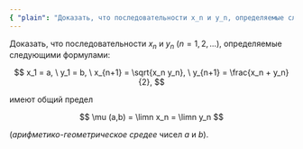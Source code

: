 ```yaml
---
{ "plain": "Доказать, что последовательности x_n и y_n, определяемые следующими формулами: x_1 = a, y_1 = b, x_{n+1} = \sqrt{x_n*y_n}, y_{n+1} = (x_n + y_n)/2, имеют общий предел (арифметико-геометрическое среднее чисел a и b)." }
---
```


Доказать, что последовательности $x_n$ и $y_n \ (n=1,2,\ldots)$, определяемые следующими формулами:

$$ x_1 = a, \ y_1 = b, \ x_{n+1} = \sqrt{x_n y_n}, \ y_{n+1} = \frac{x_n + y_n}{2}, $$

имеют общий предел

$$ \mu (a,b) = \limn x_n = \limn y_n $$

(*арифметико-геометрическое средее* чисел $a$ и $b$).
